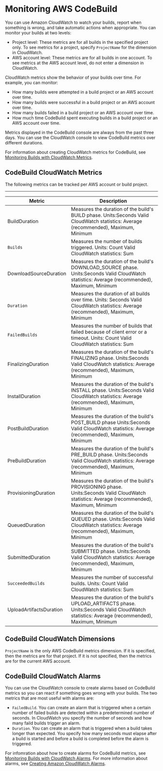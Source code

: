 # Monitoring AWS CodeBuild<a name="monitoring-builds"></a>

 You can use Amazon CloudWatch to watch your builds, report when something is wrong, and take automatic actions when appropriate\. You can monitor your builds at two levels: 
+  Project level: These metrics are for all builds in the specified project only\. To see metrics for a project, specify `ProjectName` for the dimension in CloudWatch\. 
+  AWS account level: These metrics are for all builds in one account\. To see metrics at the AWS account level, do not enter a dimension in CloudWatch\. 

 CloudWatch metrics show the behavior of your builds over time\. For example, you can monitor: 
+  How many builds were attempted in a build project or an AWS account over time\. 
+  How many builds were successful in a build project or an AWS account over time\. 
+  How many builds failed in a build project or an AWS account over time\. 
+  How much time CodeBuild spent executing builds in a build project or an AWS account over time\. 

 Metrics displayed in the CodeBuild console are always from the past three days\. You can use the CloudWatch console to view CodeBuild metrics over different durations\. 

 For information about creating CloudWatch metrics for CodeBuild, see [Monitoring Builds with CloudWatch Metrics](monitoring-metrics.md)\. 

## CodeBuild CloudWatch Metrics<a name="cloudwatch_metrics-codebuild"></a>

 The following metrics can be tracked per AWS account or build project\. 


****  

|   Metric   |   Description   | 
| --- | --- | 
| BuildDuration |  Measures the duration of the build's BUILD phase\. Units:Seconds Valid CloudWatch statistics: Average \(recommended\), Maximum, Minimum  | 
|  `Builds`  |   Measures the number of builds triggered\.   Units: Count   Valid CloudWatch statistics: Sum   | 
| DownloadSourceDuration |  Measures the duration of the build's DOWNLOAD\_SOURCE phase\. Units:Seconds Valid CloudWatch statistics: Average \(recommended\), Maximum, Minimum  | 
|  `Duration`  |   Measures the duration of all builds over time\.   Units: Seconds   Valid CloudWatch statistics: Average \(recommended\), Maximum, Minimum   | 
|  `FailedBuilds`  |   Measures the number of builds that failed because of client error or a timeout\.   Units: Count   Valid CloudWatch statistics: Sum   | 
| FinalizingDuration |  Measures the duration of the build's FINALIZING phase\. Units:Seconds Valid CloudWatch statistics: Average \(recommended\), Maximum, Minimum  | 
| InstallDuration |  Measures the duration of the build's INSTALL phase\. Units:Seconds Valid CloudWatch statistics: Average \(recommended\), Maximum, Minimum  | 
| PostBuildDuration |  Measures the duration of the build's POST\_BUILD phase Units:Seconds Valid CloudWatch statistics: Average \(recommended\), Maximum, Minimum  | 
| PreBuildDuration |  Measures the duration of the build's PRE\_BUILD phase\. Units:Seconds Valid CloudWatch statistics: Average \(recommended\), Maximum, Minimum  | 
| ProvisioningDuration |  Measures the duration of the build's PROVISIONING phase\. Units:Seconds Valid CloudWatch statistics: Average \(recommended\), Maximum, Minimum  | 
| QueuedDuration |  Measures the duration of the build's QUEUED phase\. Units:Seconds Valid CloudWatch statistics: Average \(recommended\), Maximum, Minimum  | 
| SubmittedDuration |  Measures the duration of the build's SUBMITTED phase\. Units:Seconds Valid CloudWatch statistics: Average \(recommended\), Maximum, Minimum  | 
|  `SucceededBuilds`  |   Measures the number of successful builds\.   Units: Count   Valid CloudWatch statistics: Sum   | 
| UploadArtifactsDuration |  Measures the duration of the build's UPLOAD\_ARTIFACTS phase\. Units:Seconds Valid CloudWatch statistics: Average \(recommended\), Maximum, Minimum  | 

## CodeBuild CloudWatch Dimensions<a name="codebuild-cloudwatch-dimensions"></a>

 `ProjectName` is the only AWS CodeBuild metrics dimension\. If it is specified, then the metrics are for that project\. If it is not specified, then the metrics are for the current AWS account\. 

## CodeBuild CloudWatch Alarms<a name="codebuild_cloudwatch_alarms"></a>

 You can use the CloudWatch console to create alarms based on CodeBuild metrics so you can react if something goes wrong with your builds\. The two metrics that are most useful with alarms are: 
+  `FailedBuild`\. You can create an alarm that is triggered when a certain number of failed builds are detected within a predetermined number of seconds\. In CloudWatch you specify the number of seconds and how many faild builds trigger an alarm\. 
+  `Duration`\. You can create an alarm that is triggered when a build takes longer than expected\. You specify how many seconds must elapse after a build is started and before a build is completed before the alarm is triggered\. 

 For infomration about how to create alarms for CodeBuild metrics, see [Monitoring Builds with CloudWatch Alarms](monitoring-alarms.md)\. For more information about alarms, see [ Creating Amazon CloudWatch Alarms](https://docs.aws.amazon.com/AmazonCloudWatch/latest/monitoring/AlarmThatSendsEmail.html)\. 